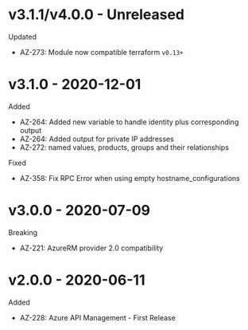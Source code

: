 # v3.1.1/v4.0.0 - Unreleased

Updated
  * AZ-273: Module now compatible terraform `v0.13+`

# v3.1.0 - 2020-12-01

Added
  * AZ-264: Added new variable to handle identity plus corresponding output
  * AZ-264: Added output for private IP addresses
  * AZ-272: named values, products, groups and their relationships
  
Fixed
  * AZ-358: Fix RPC Error when using empty hostname_configurations

# v3.0.0 - 2020-07-09

Breaking
  * AZ-221: AzureRM provider 2.0 compatibility


# v2.0.0 - 2020-06-11

Added
  * AZ-228: Azure API Management - First Release
